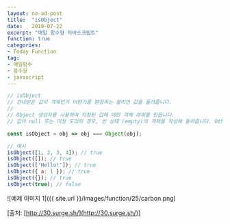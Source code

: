 ```yaml
---
layout: no-ad-post
title:  "isObject"
date:   2019-07-22
excerpt: "매일 함수형 자바스크립트"
function: true
categories:
- Today Function
tag:
- 매일함수
- 함수형
- javascript
---
```


```javascript
// isObject
// 건네받은 값이 객체인가 어떤가를 판정하는 불리언 값을 돌려줍니다.
// 
// Object 생성자를 사용하여 지정된 값에 대한 객체 래퍼를 만듭니다.
// 값이 null 또는 미정 도리의 경우, 빈 상태 (empty)의 객체를 작성해 돌려줍니다. Οtherwise, 주어진 값에 해당하는 유형의 객체를 반환합니다.

const isObject = obj => obj === Object(obj);

// 예시
isObject([1, 2, 3, 4]); // true
isObject([]); // true
isObject(['Hello!']); // true
isObject({ a: 1 }); // true
isObject({}); // true
isObject(true); // false
```

![예제 이미지 1]({{ site.url }}/images/function/25/carbon.png)

[출처: [http://30.surge.sh/](http://30.surge.sh/)]
